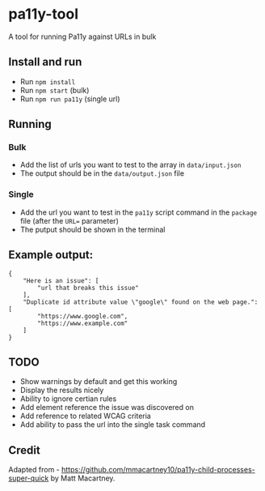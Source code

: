 # pa11y-tool

A tool for running Pa11y against URLs in bulk

## Install and run

-   Run `npm install`
-   Run `npm start` (bulk)
-   Run `npm run pa11y` (single url)

## Running

### Bulk

-   Add the list of urls you want to test to the array in `data/input.json`
-   The output should be in the `data/output.json` file

### Single

-   Add the url you want to test in the `pa11y` script command in the `package` file (after the `URL=` parameter)
-   The putput should be shown in the terminal

## Example output:

```
{
    "Here is an issue": [
        "url that breaks this issue"
    ],
    "Duplicate id attribute value \"google\" found on the web page.": [
        "https://www.google.com",
        "https://www.example.com"
    ]
}
```

## TODO

-   Show warnings by default and get this working
-   Display the results nicely
-   Ability to ignore certian rules
-   Add element reference the issue was discovered on
-   Add reference to related WCAG criteria
-   Add ability to pass the url into the single task command

## Credit

Adapted from - https://github.com/mmacartney10/pa11y-child-processes-super-quick by Matt Macartney.
